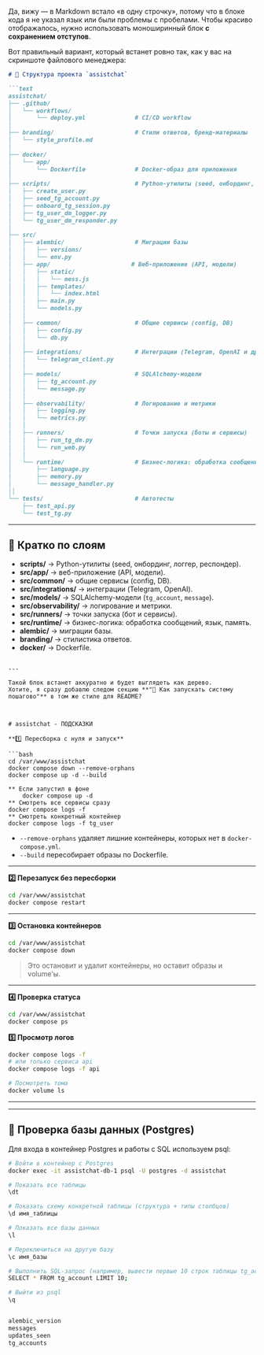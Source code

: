 Да, вижу — в Markdown встало «в одну строчку», потому что в блоке кода я не указал язык или были проблемы с пробелами. Чтобы красиво отображалось, нужно использовать моноширинный блок **с сохранением отступов**.

Вот правильный вариант, который встанет ровно так, как у вас на скриншоте файлового менеджера:

```markdown
# 📂 Структура проекта `assistchat`

```text
assistchat/
├── .github/
│   └── workflows/
│       └── deploy.yml              # CI/CD workflow
│
├── branding/                       # Стили ответов, бренд-материалы
│   └── style_profile.md
│
├── docker/
│   └── app/
│       └── Dockerfile              # Docker-образ для приложения
│
├── scripts/                        # Python-утилиты (seed, онбординг, логгер, респондер)
│   ├── create_user.py
│   ├── seed_tg_account.py
│   ├── onboard_tg_session.py
│   ├── tg_user_dm_logger.py
│   └── tg_user_dm_responder.py
│
├── src/
│   ├── alembic/                    # Миграции базы
│   │   ├── versions/
│   │   └── env.py
│   ├── app/                       # Веб-приложение (API, модели)
│   │   ├── static/
│   │   │   └── mess.js
│   │   ├── templates/
│   │   │   └── index.html
│   │   ├── main.py
│   │   └── models.py
│   │
│   ├── common/                     # Общие сервисы (config, DB)
│   │   ├── config.py
│   │   └── db.py
│   │
│   ├── integrations/               # Интеграции (Telegram, OpenAI и др.)
│   │   └── telegram_client.py
│   │
│   ├── models/                     # SQLAlchemy-модели
│   │   ├── tg_account.py
│   │   └── message.py
│   │
│   ├── observability/              # Логирование и метрики
│   │   ├── logging.py
│   │   └── metrics.py
│   │
│   ├── runners/                    # Точки запуска (боты и сервисы)
│   │   ├── run_tg_dm.py
│   │   └── run_web.py
│   │
│   └── runtime/                    # Бизнес-логика: обработка сообщений, язык, память
│       ├── language.py
│       ├── memory.py
│       └── message_handler.py
││
└── tests/                          # Автотесты
    ├── test_api.py
    └── test_tg.py
```

---

## 🔹 Кратко по слоям

- **scripts/** → Python-утилиты (seed, онбординг, логгер, респондер).  
- **src/app/** → веб-приложение (API, модели).  
- **src/common/** → общие сервисы (config, DB).  
- **src/integrations/** → интеграции (Telegram, OpenAI).  
- **src/models/** → SQLAlchemy-модели (`tg_account`, `message`).  
- **src/observability/** → логирование и метрики.  
- **src/runners/** → точки запуска (бот и сервисы).  
- **src/runtime/** → бизнес-логика: обработка сообщений, язык, память.  
- **alembic/** → миграции базы.  
- **branding/** → стилистика ответов.  
- **docker/** → Dockerfile.  
```

---

Такой блок встанет аккуратно и будет выглядеть как дерево.
Хотите, я сразу добавлю следом секцию **"🚀 Как запускать систему пошагово"** в том же стиле для README?



# assistchat - ПОДСКАЗКИ

**1️⃣ Пересборка с нуля и запуск**

```bash
cd /var/www/assistchat
docker compose down --remove-orphans
docker compose up -d --build

** Если запустил в фоне 
    docker compose up -d
** Смотреть все сервисы сразу
docker compose logs -f
** Смотреть конкретный контейнер
docker compose logs -f tg_user
```

* `--remove-orphans` удаляет лишние контейнеры, которых нет в `docker-compose.yml`.
* `--build` пересобирает образы по Dockerfile.

---

**2️⃣ Перезапуск без пересборки**

```bash
cd /var/www/assistchat
docker compose restart
```

---

**3️⃣ Остановка контейнеров**

```bash
cd /var/www/assistchat
docker compose down
```

> Это остановит и удалит контейнеры, но оставит образы и volume'ы.

---

**4️⃣ Проверка статуса**

```bash
cd /var/www/assistchat
docker compose ps
```

**5️⃣ Просмотр логов**

```bash
docker compose logs -f
# или только сервиса api
docker compose logs -f api
```

```bash
# Посмотреть тома
docker volume ls
```
---

---

## 🔎 Проверка базы данных (Postgres)

Для входа в контейнер Postgres и работы с SQL используем psql:

```bash
# Войти в контейнер с Postgres
docker exec -it assistchat-db-1 psql -U postgres -d assistchat

# Показать все таблицы
\dt

# Показать схему конкретной таблицы (структура + типы столбцов)
\d имя_таблицы

# Показать все базы данных
\l

# Переключиться на другую базу
\c имя_базы

# Выполнить SQL-запрос (например, вывести первые 10 строк таблицы tg_account)
SELECT * FROM tg_account LIMIT 10;

# Выйти из psql
\q


alembic_version
messages
updates_seen
tg_accounts
